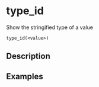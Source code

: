 # type_id

Show the stringified type of a value

```tql
type_id(<value>)
```

## Description

## Examples
